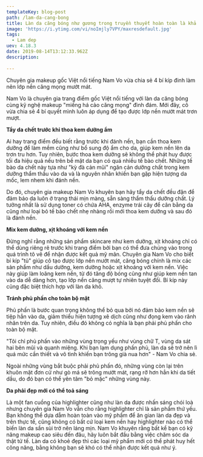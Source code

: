 ```yaml
---
templateKey: blog-post
path: /lam-da-cang-bong
title: Làn da căng bóng như gương trong truyền thuyết hoàn toàn là khả thi
image: 'https://i.ytimg.com/vi/noImjly7VPY/maxresdefault.jpg' 
tags:
  - Lam dep
uev: 4.18.3
date: 2019-08-14T13:12:33.962Z
description:
 
---
```



Chuyên gia makeup gốc Việt nổi tiếng Nam Vo vừa chia sẻ 4 bí kíp đinh làm nên lớp nền căng mọng mướt mát.

Nam Vo là chuyên gia trang điểm gốc Việt nổi tiếng với làn da căng bóng cùng kỹ nghệ makeup "miếng há cảo căng mọng" đình đám. Mới đây, cô vừa chia sẻ 4 bí quyết mình luôn áp dụng để tạo được lớp nền mướt mát trơn mượt.

**Tẩy da chết trước khi thoa kem dưỡng ẩm** 

Ai hay trang điểm đều biết rằng trước khi đánh nền, bạn cần thoa kem dưỡng để làm mềm cũng như bổ sung độ ẩm cho da, giúp kem nền lên da trơn tru hơn. Tuy nhiên, bước thoa kem dưỡng sẽ không thể phát huy được tối đa hiệu quả nếu trên bề mặt da bạn có quá nhiều tế bào chết. Những tế bào da chết này tựa như "kỳ đà cản mũi" ngăn cản dưỡng chất trong kem dưỡng thẩm thấu vào da và là nguyên nhân khiến bạn gặp hiện tượng da mốc, lem nhem khi đánh nền.

Do đó, chuyên gia makeup Nam Vo khuyên bạn hãy tẩy da chết đều đặn để đảm bảo da luôn ở trạng thái mịn màng, sẵn sàng thẩm thấu dưỡng chất. Lý tưởng nhất là sử dụng toner có chứa AHA, enzyme trái cây để cân bằng da cũng như loại bỏ tế bào chết nhẹ nhàng rồi mới thoa kem dưỡng và sau đó là đánh nền.

**Mix kem dưỡng, xịt khoáng với kem nền** 

Đừng nghĩ rằng những sản phẩm skincare như kem dưỡng, xịt khoáng chỉ có thể dùng riêng rẽ trước khi trang điểm bởi bạn có thể đưa chúng vào trong quá trình tô vẽ để nhận được kết quả mỹ mãn. Chuyên gia Nam Vo cho biết bí kíp "tủ" giúp cô tạo được lớp nền mướt mát, căng bóng chính là mix các sản phẩm như dầu dưỡng, kem dưỡng hoặc xịt khoáng với kem nền. Việc này giúp làm loãng kem nền, từ đó tăng độ bóng cũng như giúp kem nền tan vào da dễ dàng hơn, tạo lớp nền căng mượt tự nhiên tuyệt đối. Bí kíp này cũng đặc biệt thích hợp với làn da khô.

**Tránh phủ phấn cho toàn bộ mặt** 

Phủ phấn là bước quan trọng không thể bỏ qua bởi nó đảm bảo kem nền sẽ tiệp hẳn vào da, giảm thiểu hiện tượng xê dịch cũng như đọng kem vào rãnh nhăn trên da. Tuy nhiên, điều đó không có nghĩa là bạn phải phủ phấn cho toàn bộ mặt.

"Tôi chỉ phủ phấn vào những vùng trọng yếu như vùng chữ T, vùng da sát hai bên mũi và quanh miệng. Khi bạn lạm dụng phấn phủ, làn da sẽ trở nên lì quá mức cần thiết và vô tình khiến bạn trông già nua hơn" - Nam Vo chia sẻ.

Ngoài những vùng bắt buộc phải phủ phấn đó, những vùng còn lại trên khuôn mặt đơn cử như gò má sẽ trông mướt mát, rạng rỡ hơn hẳn khi da tiết dầu, do đó bạn có thể yên tâm "bỏ mặc" những vùng này.


**Da phải đẹp mới có thể toả sáng**

Là một fan cuồng của highlighter cũng như làn da được nhấn sáng chói loà nhưng chuyên gia Nam Vo vẫn cho rằng highlighter chỉ là sản phẩm thứ yếu. Bạn không thể dựa dẫm hoàn toàn vào mỹ phẩm để ăn gian làn da đẹp và trên thực tế, cũng không có bất cứ loại kem nền hay highlighter nào có thể biến làn da sần sùi trở nên láng mịn. Nam Vo khuyên rằng bất kể bạn có kỹ năng makeup cao siêu đến đâu, hãy luôn bắt đầu bằng việc chăm sóc da thật tử tế. Làn da có khoẻ đẹp thì các loại mỹ phẩm mới có thể phát huy hết công năng, bằng không bạn sẽ khó có thể nhận được kết quả như ý.